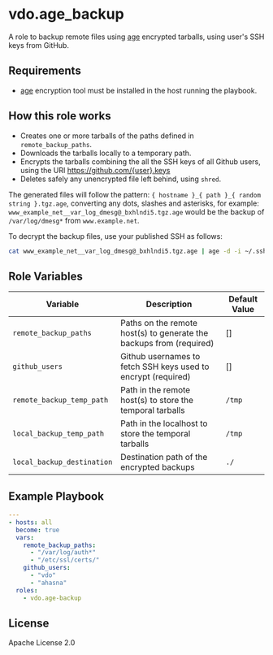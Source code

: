 vdo.age_backup
==============

A role to backup remote files using [age](https://github.com/FiloSottile/age) encrypted tarballs, using user's SSH keys from GitHub.

Requirements
------------

* [age](https://github.com/FiloSottile/age) encryption tool must be installed in the host running the playbook.

How this role works
-------------------

* Creates one or more tarballs of the paths defined in `remote_backup_paths`.
* Downloads the tarballs locally to a temporary path.
* Encrypts the tarballs combining the all the SSH keys of all Github users, using the URI https://github.com/{user}.keys
* Deletes safely any unencrypted file left behind, using `shred`.

The generated files will follow the pattern: `{ hostname }_{ path }_{ random string }.tgz.age`, converting any dots, slashes and asterisks, for example: `www_example_net__var_log_dmesg@_bxhlndi5.tgz.age` would be the backup of `/var/log/dmesg*` from `www.example.net`.

To decrypt the backup files, use your published SSH as follows:

```bash
cat www_example_net__var_log_dmesg@_bxhlndi5.tgz.age | age -d -i ~/.ssh/id_ed25519 > www_example_net__var_log_dmesg@_bxhlndi5.tgz
```

Role Variables
--------------
|Variable|Description|Default Value
|---|---|---|
|`remote_backup_paths`| Paths on the remote host(s) to generate the backups from (required) | []
|`github_users`|Github usernames to fetch SSH keys used to encrypt (required)| []
|`remote_backup_temp_path`|Path in the remote host(s) to store the temporal tarballs |`/tmp`
|`local_backup_temp_path`|Path in the localhost to store the temporal tarballs |`/tmp`
|`local_backup_destination`|Destination path of the encrypted backups |`./`

Example Playbook
----------------

```yaml
---
- hosts: all
  become: true
  vars:
    remote_backup_paths:
      - "/var/log/auth*"
      - "/etc/ssl/certs/"
    github_users:
      - "vdo"
      - "ahasna"
  roles:
    - vdo.age-backup
```

License
-------
Apache License 2.0
